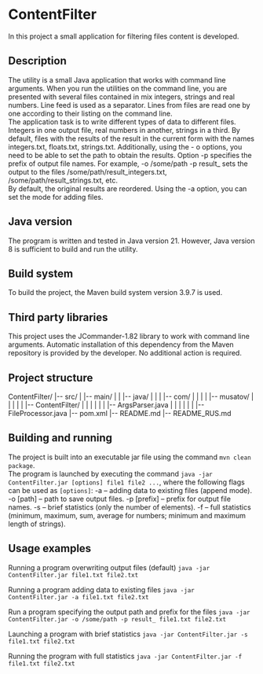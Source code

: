 # ContentFilter
In this project a small application for filtering files content is developed.

## Description
The utility is a small Java application that works with command line arguments. When you run the utilities on the command line, you are presented with several files contained in
mix integers, strings and real numbers. Line feed is used as a separator. Lines from files are read one by one according to their listing on the command line.  
The application task is to write different types of data to different files. Integers in one output file, real numbers in another, strings in a third. By default, files with the results of the result in the current form with the names integers.txt, floats.txt, strings.txt. Additionally, using the - o options, you need to be able to set the path to obtain the results. Option -p specifies the prefix of output file names. For example, -o /some/path -p result_ sets the output to the files /some/path/result_integers.txt, /some/path/result_strings.txt, etc.  
By default, the original results are reordered. Using the -a option, you can set the mode for adding files.

## Java version
The program is written and tested in Java version 21. However, Java version 8 is sufficient to build and run the utility.

## Build system
To build the project, the Maven build system version 3.9.7 is used.

## Third party libraries
This project uses the JCommander-1.82 library to work with command line arguments. Automatic installation of this dependency from the Maven repository is provided by the developer. No additional action is required.

## Project structure
ContentFilter/
|-- src/
|   |-- main/
|   |   |-- java/
|   |   |   |-- com/
|   |   |   |   |-- musatov/
|   |   |   |   |   |-- ContentFilter/
|   |   |   |   |   |   |-- ArgsParser.java
|   |   |   |   |   |   |-- FileProcessor.java
|-- pom.xml
|-- README.md
|-- README_RUS.md

## Building and running
The project is built into an executable jar file using the command `mvn clean package`.  
The program is launched by executing the command `java -jar ContentFilter.jar [options] file1 file2 ...`, where the following flags can be used as `[options]`:
-a – adding data to existing files (append mode).
-o [path] – path to save output files.
-p [prefix] – prefix for output file names.
-s – brief statistics (only the number of elements).
-f – full statistics (minimum, maximum, sum, average for numbers; minimum and maximum length of strings).

## Usage examples
Running a program overwriting output files (default)
`java -jar ContentFilter.jar file1.txt file2.txt`

Running a program adding data to existing files
`java -jar ContentFilter.jar -a file1.txt file2.txt`

Run a program specifying the output path and prefix for the files
`java -jar ContentFilter.jar -o /some/path -p result_ file1.txt file2.txt`

Launching a program with brief statistics
`java -jar ContentFilter.jar -s file1.txt file2.txt`

Running the program with full statistics
`java -jar ContentFilter.jar -f file1.txt file2.txt`

